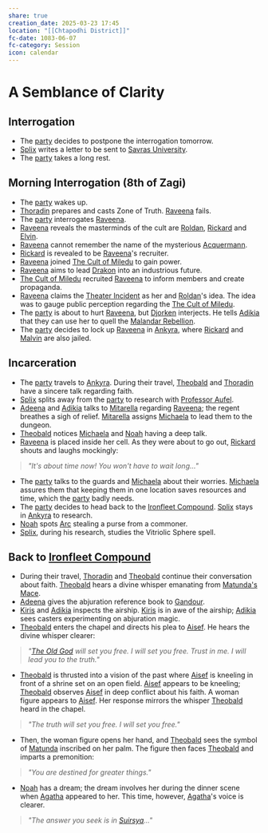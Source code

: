 ```yaml
---
share: true
creation_date: 2025-03-23 17:45
location: "[[Chtapodhi District]]"
fc-date: 1083-06-07
fc-category: Session
icon: calendar
---
```

# A Semblance of Clarity
## Interrogation
- The [party](../Factions/Seven%20Up....md) decides to postpone the interrogation tomorrow.
- [Splix](../PCs/Spraugh%20'Splix'%20Calix.md) writes a letter to be sent to [Savras University](../Locations/Buildings/Savras%20University.md).
- The [party](../Factions/Seven%20Up....md) takes a long rest.
## Morning Interrogation (8th of Zagi)
- The [party](../Factions/Seven%20Up....md) wakes up. 
- [Thoradin](../PCs/Thoradin%20Goodman.md) prepares and casts Zone of Truth. [Raveena](../NPCs/Raveena%20Malandar.md) fails.
- The [party](../Factions/Seven%20Up....md) interrogates [Raveena](../NPCs/Raveena%20Malandar.md). 
- [Raveena](../NPCs/Raveena%20Malandar.md) reveals the masterminds of the cult are [Roldan](../../Roldan%20Vinke.md), [Rickard](../NPCs/Rickard%20Kyp.md) and [Elvin](../../Elvin%20Claymore.md).
- [Raveena](../NPCs/Raveena%20Malandar.md) cannot remember the name of the mysterious [Acquermann](../../Acquermann%20Clan.md).
- [Rickard](../NPCs/Rickard%20Kyp.md) is revealed to be [Raveena](../NPCs/Raveena%20Malandar.md)'s recruiter.
- [Raveena](../NPCs/Raveena%20Malandar.md) joined [The Cult of Miledu](../../The%20Cult%20of%20Miledu.md) to gain power.
- [Raveena](../NPCs/Raveena%20Malandar.md) aims to lead [Drakon](../Locations/Areas/Drakon%20District.md) into an industrious future.
- [The Cult of Miledu](../../The%20Cult%20of%20Miledu.md) recruited [Raveena](../NPCs/Raveena%20Malandar.md) to inform members and create propaganda.
- [Raveena](../NPCs/Raveena%20Malandar.md) claims the [Theater Incident](../../Theater%20Incident.md) as her and [Roldan](../../Roldan%20Vinke.md)'s idea. The idea was to gauge public perception regarding the [The Cult of Miledu](../../The%20Cult%20of%20Miledu.md).
- The [party](../Factions/Seven%20Up....md) is about to hurt [Raveena](../NPCs/Raveena%20Malandar.md), but [Djorken](../../Djorken%20Veegar.md) interjects. He tells [Adikia](../PCs/Adikia%20Unalome.md) that they can use her to quell the [Malandar Rebellion](../../Malandar%20Rebellion.md).
- The [party](../Factions/Seven%20Up....md) decides to lock up [Raveena](../NPCs/Raveena%20Malandar.md) in [Ankyra](../Locations/Areas/Ankyra%20District.md), where [Rickard](../NPCs/Rickard%20Kyp.md) and [Malvin](../NPCs/Malvin%20Randall.md) are also jailed.
## Incarceration
- The [party](../Factions/Seven%20Up....md) travels to [Ankyra](../Locations/Areas/Ankyra%20District.md). During their travel, [Theobald](../PCs/Theobald%20Clayhollow.md) and [Thoradin](../PCs/Thoradin%20Goodman.md) have a sincere talk regarding faith.
- [Splix](../PCs/Spraugh%20'Splix'%20Calix.md) splits away from the [party](../Factions/Seven%20Up....md) to research with [Professor Aufel](../../Aufel%20Fernquill.md).
- [Adeena](../PCs/Adeena%20Oberon.md) and [Adikia](../PCs/Adikia%20Unalome.md) talks to [Mitarella](../../Mitarella%20Randall.md) regarding [Raveena](../NPCs/Raveena%20Malandar.md); the regent breathes a sigh of relief. [Mitarella](../../Mitarella%20Randall.md) assigns [Michaela](../../Michaela%20Randall.md) to lead them to the dungeon.
- [Theobald](../PCs/Theobald%20Clayhollow.md) notices [Michaela](../../Michaela%20Randall.md) and [Noah](../PCs/Noah%20Skie.md) having a deep talk.
- [Raveena](../NPCs/Raveena%20Malandar.md) is placed inside her cell. As they were about to go out, [Rickard](../NPCs/Rickard%20Kyp.md) shouts and laughs mockingly:
> *"It's about time now! You won't have to wait long..."*
- The [party](../Factions/Seven%20Up....md) talks to the guards and [Michaela](../../Michaela%20Randall.md) about their worries. [Michaela](../../Michaela%20Randall.md) assures them that keeping them in one location saves resources and time, which the [party](../Factions/Seven%20Up....md) badly needs.
- The [party](../Factions/Seven%20Up....md) decides to head back to the [Ironfleet Compound](../Locations/Buildings/Ironfleet%20Compound.md). [Splix](../PCs/Spraugh%20'Splix'%20Calix.md) stays in [Ankyra](../Locations/Areas/Ankyra%20District.md) to research.
- [Noah](../PCs/Noah%20Skie.md) spots [Arc](../PCs/Arc.md) stealing a purse from a commoner.
- [Splix](../PCs/Spraugh%20'Splix'%20Calix.md), during his research, studies the Vitriolic Sphere spell.
## Back to [Ironfleet Compound](../Locations/Buildings/Ironfleet%20Compound.md)
- During their travel, [Thoradin](../PCs/Thoradin%20Goodman.md) and [Theobald](../PCs/Theobald%20Clayhollow.md) continue their conversation about faith. [Theobald](../PCs/Theobald%20Clayhollow.md) hears a divine whisper emanating from [Matunda's Mace](../Items/Mythic%20Items/Matunda's%20Mace.md).
- [Adeena](../PCs/Adeena%20Oberon.md) gives the abjuration reference book to [Gandour](../../Gandour%20Ironfleet.md).
- [Kiris](../PCs/Kiris%20Acquermann.md) and [Adikia](../PCs/Adikia%20Unalome.md) inspects the airship. [Kiris](../PCs/Kiris%20Acquermann.md) is in awe of the airship; [Adikia](../PCs/Adikia%20Unalome.md) sees casters experimenting on abjuration magic.
- [Theobald](../PCs/Theobald%20Clayhollow.md) enters the chapel and directs his plea to [Aisef](../Deities/New%20Gods/Aisef.md). He hears the divine whisper clearer:
> *"[The Old God](../Deities/Old%20Gods/Pantheon%20of%20the%20Old%20Gods.md) will set you free. I will set you free. Trust in me. I will lead you to the truth."*
- [Theobald](../PCs/Theobald%20Clayhollow.md) is thrusted into a vision of the past where [Aisef](../Deities/New%20Gods/Aisef.md) is kneeling in front of a shrine set on an open field. [Aisef](../Deities/New%20Gods/Aisef.md) appears to be kneeling; [Theobald](../PCs/Theobald%20Clayhollow.md) observes [Aisef](../Deities/New%20Gods/Aisef.md) in deep conflict about his faith. A woman figure appears to [Aisef](../Deities/New%20Gods/Aisef.md). Her response mirrors the whisper [Theobald](../PCs/Theobald%20Clayhollow.md) heard in the chapel.
> *"The truth will set you free. I will set you free."*
- Then, the woman figure opens her hand, and [Theobald](../PCs/Theobald%20Clayhollow.md) sees the symbol of [Matunda](../Deities/Old%20Gods/Matunda.md) inscribed on her palm. The figure then faces [Theobald](../PCs/Theobald%20Clayhollow.md) and imparts a premonition:
> *"You are destined for greater things."*
- [Noah](../PCs/Noah%20Skie.md) has a dream; the dream involves her during the dinner scene when [Agatha](../../Agatha.md) appeared to her. This time, however, [Agatha](../../Agatha.md)'s voice is clearer.
> *"The answer you seek is in [Suirsya](../Locations/Continents/Suirsya.md)..."*
